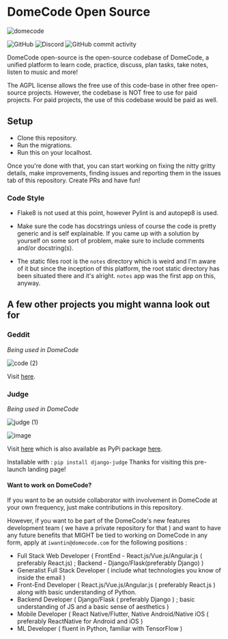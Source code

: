 # DomeCode Open Source
![domecode](https://user-images.githubusercontent.com/41021374/89816875-e9909280-db64-11ea-8b93-484239dfa8d7.png)

![GitHub](https://img.shields.io/github/license/the-domecode/domecode-opensource?style=flat-square)
![Discord](https://img.shields.io/discord/723603615582912512?color=black&logo=discord&logoColor=white)
![GitHub commit activity](https://img.shields.io/github/commit-activity/m/the-domecode/domecode-opensource)

DomeCode open-source is the open-source codebase of DomeCode, a unified platform to learn code, practice, discuss, plan tasks, take notes, listen to music and more!

The AGPL license allows the free use of this code-base in other free open-source projects. However, the codebase is NOT free to use for paid projects. For paid projects, the use of this codebase would be paid as well.

## Setup

- Clone this repository. 
- Run the migrations.
- Run this on your localhost.

Once you're done with that, you can start working on fixing the nitty gritty details, make improvements, finding issues and reporting them in the issues tab of this repository. Create PRs and have fun!

### Code Style

- Flake8 is not used at this point, however Pylint is and autopep8 is used.

- Make sure the code has docstrings unless of course the code is pretty generic and is self explainable. If you came up with a solution by yourself on some sort of problem, make sure to include comments and/or docstring(s).

- The static files root is the `notes` directory which is weird and I'm aware of it but since the inception of this platform, the root static directory has been situated there and it's alright. `notes` app was the first app on this, anyway.

## A few other projects you might wanna look out for

### Geddit

_Being used in DomeCode_

![code (2)](https://user-images.githubusercontent.com/41021374/86322013-c1ee0680-bc57-11ea-8152-ca67856d9df4.png)

Visit [here](https://github.com/arthtyagi/geddit/).

### Judge

_Being used in DomeCode_

![judge (1)](https://user-images.githubusercontent.com/41021374/88198064-eccce880-cc60-11ea-8356-c86f7caddac8.png)

![image](https://user-images.githubusercontent.com/41021374/88192318-0454a300-cc5a-11ea-9b2a-1baa9597b957.png)

Visit [here](https://github.com/arthtyagi/judge) which is also available as PyPi package [here](https://pypi.org/project/django-judge/).

Installable with : `pip install django-judge`
Thanks for visiting this pre-launch landing page!

#### Want to work on DomeCode?

If you want to be an outside collaborator with involvement in DomeCode at your own frequency, just make contributions in this repository.

However, if you want to be part of the DomeCode's new features development team ( we have a private repository for that ) and want to have any future benefits that MIGHT be tied to working on DomeCode in any form, apply at `iwantin@domecode.com` for the following positions :

- Full Stack Web Developer ( FrontEnd - React.js/Vue.js/Angular.js ( preferably React.js) ; Backend - Django/Flask(preferably Django) )
- Generalist Full Stack Developer ( include what technologies you know of inside the email )
- Front-End Developer ( React.js/Vue.js/Angular.js ( preferably React.js ) along with basic understanding of Python.
- Backend Developer ( Django/Flask ( preferably Django ) ; basic understanding of JS and a basic sense of aesthetics )
- Mobile Developer ( React Native/Flutter, Native Android/Native iOS ( preferably ReactNative for Android and iOS )
- ML Developer ( fluent in Python, familiar with TensorFlow )



